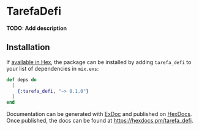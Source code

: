 # TarefaDefi

**TODO: Add description**

## Installation

If [available in Hex](https://hex.pm/docs/publish), the package can be installed
by adding `tarefa_defi` to your list of dependencies in `mix.exs`:

```elixir
def deps do
  [
    {:tarefa_defi, "~> 0.1.0"}
  ]
end
```

Documentation can be generated with [ExDoc](https://github.com/elixir-lang/ex_doc)
and published on [HexDocs](https://hexdocs.pm). Once published, the docs can
be found at <https://hexdocs.pm/tarefa_defi>.

